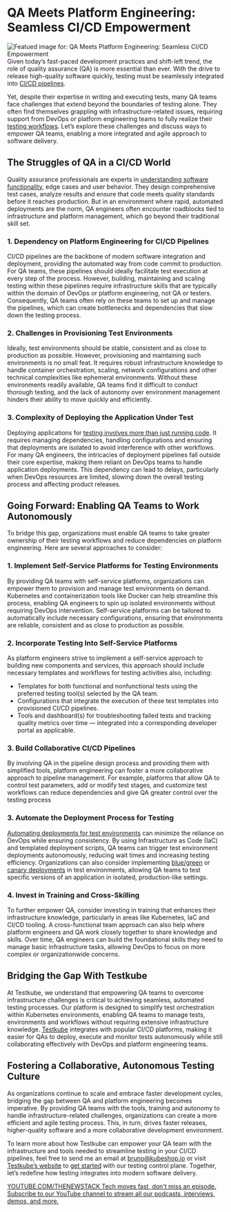 # QA Meets Platform Engineering: Seamless CI/CD Empowerment
![Featued image for: QA Meets Platform Engineering: Seamless CI/CD Empowerment](https://cdn.thenewstack.io/media/2024/12/c979882e-qa-1024x576.jpg)
Given today’s fast-paced development practices and shift-left trend, the role of quality assurance (QA) is more essential than ever. With the drive to release high-quality software quickly, testing must be seamlessly integrated into [CI/CD pipelines](https://thenewstack.io/ci-cd/).

Yet, despite their expertise in writing and executing tests, many QA teams face challenges that extend beyond the boundaries of testing alone. They often find themselves grappling with infrastructure-related issues, requiring support from DevOps or platform engineering teams to fully realize their [testing workflows](https://thenewstack.io/a-5-step-framework-for-test-execution/). Let’s explore these challenges and discuss ways to empower QA teams, enabling a more integrated and agile approach to software delivery.

## The Struggles of QA in a CI/CD World
Quality assurance professionals are experts in [understanding software functionality](https://thenewstack.io/are-monolith-ci-cd-pipelines-killing-quality-in-your-software/), edge cases and user behavior. They design comprehensive test cases, analyze results and ensure that code meets quality standards before it reaches production. But in an environment where rapid, automated deployments are the norm, QA engineers often encounter roadblocks tied to infrastructure and platform management, which go beyond their traditional skill set.

### 1. Dependency on Platform Engineering for CI/CD Pipelines
CI/CD pipelines are the backbone of modern software integration and deployment, providing the automated way from code commit to production. For QA teams, these pipelines should ideally facilitate test execution at every step of the process. However, building, maintaining and scaling testing within these pipelines require infrastructure skills that are typically within the domain of DevOps or platform engineering, not QA or testers. Consequently, QA teams often rely on these teams to set up and manage the pipelines, which can create bottlenecks and dependencies that slow down the testing process.

### 2. Challenges in Provisioning Test Environments
Ideally, test environments should be stable, consistent and as close to production as possible. However, provisioning and maintaining such environments is no small feat. It requires robust infrastructure knowledge to handle container orchestration, scaling, network configurations and other technical complexities like ephemeral environments. Without these environments readily available, QA teams find it difficult to conduct thorough testing, and the lack of autonomy over environment management hinders their ability to move quickly and efficiently.

### 3. Complexity of Deploying the Application Under Test
Deploying applications for [testing involves more than just running code](https://thenewstack.io/stop-running-tests-with-your-ci-cd-tool/). It requires managing dependencies, handling configurations and ensuring that deployments are isolated to avoid interference with other workflows. For many QA engineers, the intricacies of deployment pipelines fall outside their core expertise, making them reliant on DevOps teams to handle application deployments. This dependency can lead to delays, particularly when DevOps resources are limited, slowing down the overall testing process and affecting product releases.

## Going Forward: Enabling QA Teams to Work Autonomously
To bridge this gap, organizations must enable QA teams to take greater ownership of their testing workflows and reduce dependencies on platform engineering. Here are several approaches to consider:

### 1. Implement Self-Service Platforms for Testing Environments
By providing QA teams with self-service platforms, organizations can empower them to provision and manage test environments on demand. Kubernetes and containerization tools like Docker can help streamline this process, enabling QA engineers to spin up isolated environments without requiring DevOps intervention. Self-service platforms can be tailored to automatically include necessary configurations, ensuring that environments are reliable, consistent and as close to production as possible.

### 2. Incorporate Testing Into Self-Service Platforms
As platform engineers strive to implement a self-service approach to building new components and services, this approach should include necessary templates and workflows for testing activities also, including:

- Templates for both functional and nonfunctional tests using the preferred testing tool(s) selected by the QA team.
- Configurations that integrate the execution of these test templates into provisioned CI/CD pipelines.
- Tools and dashboard(s) for troubleshooting failed tests and tracking quality metrics over time — integrated into a corresponding developer portal as applicable.
### 3. Build Collaborative CI/CD Pipelines
By involving QA in the pipeline design process and providing them with simplified tools, platform engineering can foster a more collaborative approach to pipeline management. For example, platforms that allow QA to control test parameters, add or modify test stages, and customize test workflows can reduce dependencies and give QA greater control over the testing process

### 3. Automate the Deployment Process for Testing
[Automating deployments for test environments](https://thenewstack.io/test-automation-tools-unite/) can minimize the reliance on DevOps while ensuring consistency. By using Infrastructure as Code (IaC) and templated deployment scripts, QA teams can trigger test environment deployments autonomously, reducing wait times and increasing testing efficiency. Organizations can also consider implementing [blue/green](https://testkube.io/learn/automating-blue-green-deployments-with-argo-rollouts-and-testkube) or [canary deployments](https://testkube.io/learn/automate-canary-deployments-with-argo-rollouts-and-testkube) in test environments, allowing QA teams to test specific versions of an application in isolated, production-like settings.
### 4. Invest in Training and Cross-Skilling
To further empower QA, consider investing in training that enhances their infrastructure knowledge, particularly in areas like Kubernetes, IaC and CI/CD tooling. A cross-functional team approach can also help where platform engineers and QA work closely together to share knowledge and skills. Over time, QA engineers can build the foundational skills they need to manage basic infrastructure tasks, allowing DevOps to focus on more complex or organizationwide concerns.

## Bridging the Gap With Testkube
At Testkube, we understand that empowering QA teams to overcome infrastructure challenges is critical to achieving seamless, automated testing processes. Our platform is designed to simplify test orchestration within Kubernetes environments, enabling QA teams to manage tests, environments and workflows without requiring extensive infrastructure knowledge. [Testkube](https://testkube.io) integrates with popular CI/CD platforms, making it easier for QAs to deploy, execute and monitor tests autonomously while still collaborating effectively with DevOps and platform engineering teams.

## Fostering a Collaborative, Autonomous Testing Culture
As organizations continue to scale and embrace faster development cycles, bridging the gap between QA and platform engineering becomes imperative. By providing QA teams with the tools, training and autonomy to handle infrastructure-related challenges, organizations can create a more efficient and agile testing process. This, in turn, drives faster releases, higher-quality software and a more collaborative development environment.

To learn more about how Testkube can empower your QA team with the infrastructure and tools needed to streamline testing in your CI/CD pipelines, feel free to send me an email at [bruno@kubeshop.io](mailto:bruno@kubeshop.io) or visit [Testkube’s website](http://testkube.io) to [get started](https://www.testkube.io/get-started) with our testing control plane. Together, let’s redefine how testing integrates into modern software delivery.

[
YOUTUBE.COM/THENEWSTACK
Tech moves fast, don't miss an episode. Subscribe to our YouTube
channel to stream all our podcasts, interviews, demos, and more.
](https://youtube.com/thenewstack?sub_confirmation=1)